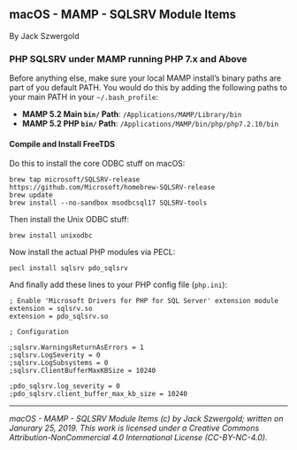 ## macOS - MAMP - SQLSRV Module Items

By Jack Szwergold

### PHP SQLSRV under MAMP running PHP 7.x and Above

Before anything else, make sure your local MAMP install’s binary paths are part of you default PATH. You would do this by adding the following paths to your main PATH in your `~/.bash_profile`:

* **MAMP 5.2 Main `bin/` Path**: `/Applications/MAMP/Library/bin`
* **MAMP 5.2 PHP `bin/` Path**: `/Applications/MAMP/bin/php/php7.2.10/bin`

#### Compile and Install FreeTDS

Do this to install the core ODBC stuff on macOS:

	brew tap microsoft/SQLSRV-release https://github.com/Microsoft/homebrew-SQLSRV-release
	brew update
	brew install --no-sandbox msodbcsql17 SQLSRV-tools

Then install the Unix ODBC stuff:

	brew install unixodbc

Now install the actual PHP modules via PECL:

	pecl install sqlsrv pdo_sqlsrv

And finally add these lines to your PHP config file (`php.ini`):

	; Enable 'Microsoft Drivers for PHP for SQL Server' extension module
	extension = sqlsrv.so
	extension = pdo_sqlsrv.so
	
	; Configuration
	
	;sqlsrv.WarningsReturnAsErrors = 1
	;sqlsrv.LogSeverity = 0
	;sqlsrv.LogSubsystems = 0
	;sqlsrv.ClientBufferMaxKBSize = 10240
	
	;pdo_sqlsrv.log_severity = 0
	;pdo_sqlsrv.client_buffer_max_kb_size = 10240

***

*macOS - MAMP - SQLSRV Module Items (c) by Jack Szwergold; written on Janurary 25, 2019. This work is licensed under a Creative Commons Attribution-NonCommercial 4.0 International License (CC-BY-NC-4.0).*